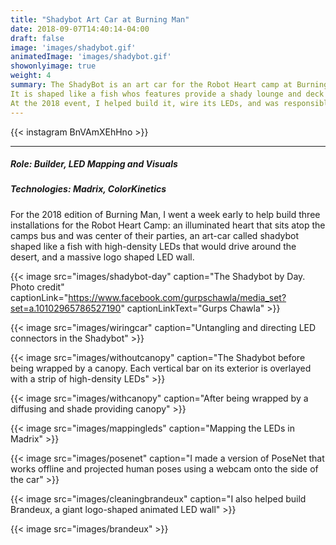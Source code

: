 ```yaml
---
title: "Shadybot Art Car at Burning Man"
date: 2018-09-07T14:40:14-04:00
draft: false
image: 'images/shadybot.gif'
animatedImage: 'images/shadybot.gif'
showonlyimage: true
weight: 4
summary: The ShadyBot is an art car for the Robot Heart camp at Burning man.  
It is shaped like a fish whos features provide a shady lounge and deck for spectactors, and at night has LEDs that project across its diffused surface.
At the 2018 event, I helped build it, wire its LEDs, and was responsible for mapping and programming the visuals.
---
```


{{< instagram BnVAmXEhHno >}}

---

##### Role: Builder, LED Mapping and Visuals

##### Technologies: Madrix, ColorKinetics

For the 2018 edition of Burning Man, I went a week early to help build three installations for the Robot Heart Camp:
an illuminated heart that sits atop the camps bus and was center of their parties, an art-car called shadybot shaped like a fish with high-density LEDs that would drive around the desert, and a massive logo shaped LED wall.

{{< image src="images/shadybot-day" caption="The Shadybot by Day. Photo credit" captionLink="https://www.facebook.com/gurpschawla/media_set?set=a.10102965786527190" captionLinkText="Gurps Chawla" >}}

{{< image src="images/wiringcar" caption="Untangling and directing LED connectors in the Shadybot" >}}

{{< image src="images/withoutcanopy" caption="The Shadybot before being wrapped by a canopy.  Each vertical bar on its exterior is overlayed with a strip of high-density LEDs" >}}

{{< image src="images/withcanopy" caption="After being wrapped by a diffusing and shade providing canopy" >}}

{{< image src="images/mappingleds" caption="Mapping the LEDs in Madrix" >}}

{{< image src="images/posenet" caption="I made a version of PoseNet that works offline and projected human poses using a webcam onto the side of the car" >}}

{{< image src="images/cleaningbrandeux" caption="I also helped build Brandeux, a giant logo-shaped animated LED wall" >}}

{{< image src="images/brandeux" >}}
